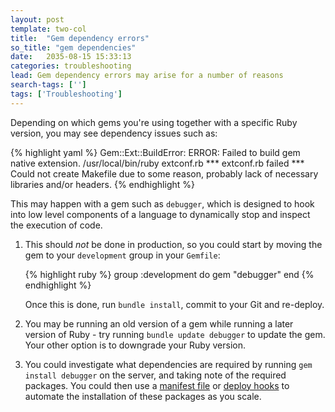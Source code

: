 ```yaml
---
layout: post
template: two-col
title:  "Gem dependency errors"
so_title: "gem dependencies"
date:   2035-08-15 15:33:13
categories: troubleshooting
lead: Gem dependency errors may arise for a number of reasons
search-tags: ['']
tags: ['Troubleshooting']
---
```


Depending on which gems you're using together with a specific Ruby version, you may see dependency issues such as:

{% highlight yaml %}
Gem::Ext::BuildError: ERROR: Failed to build gem native extension.
/usr/local/bin/ruby extconf.rb
*** extconf.rb failed ***
Could not create Makefile due to some reason, probably lack of necessary
libraries and/or headers.
{% endhighlight %}

This may happen with a gem such as `debugger`, which is designed to hook into low level components of a language to dynamically stop and inspect the execution of code.

<ol>
<li><p>This should <i>not</i> be done in production, so you could start by moving the gem to your <code>development</code> group in your <code>Gemfile</code>:</p></li>

{% highlight ruby %}
group :development do
  gem "debugger"
end
{% endhighlight %}

<p>Once this is done, run <code>bundle install</code>, commit to your Git and re-deploy.</p>
<li><p>You may be running an old version of a gem while running a later version of Ruby - try running <code>bundle update debugger</code> to update the gem. Your other option is to downgrade your Ruby version.</p></li>

<li><p>You could investigate what dependencies are required by running <code>gem install debugger</code> on the server, and taking note of the required packages. You could then use a <a href="/stack-features/manifest-files.html">manifest file</a> or <a href="/stack-features/deploy-hooks.html">deploy hooks</a> to automate the installation of these packages as you scale.</p></li>

</ol>